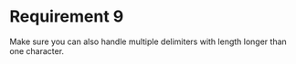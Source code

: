 Requirement 9
=============

Make sure you can also handle multiple delimiters with length longer than one character.